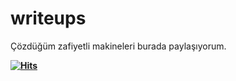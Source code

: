 # writeups
Çözdüğüm zafiyetli makineleri burada paylaşıyorum.

<b>[![Hits](https://hits.sh/github.com/Johnql7/writeups.svg?label=views&color=007ec6)](https://hits.sh/github.com/Johnql7/writeups/)</b>
